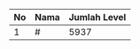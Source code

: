 | No | Nama            | Jumlah Level |
|----|-----------------|--------------|
| 1  | #    |    5937        |
